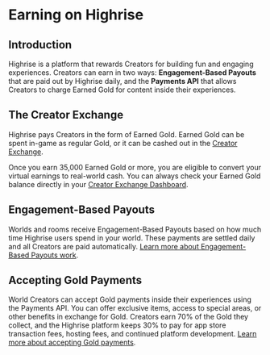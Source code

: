 # Earning on Highrise

## Introduction

Highrise is a platform that rewards Creators for building fun and engaging experiences. Creators can earn in two ways: **Engagement-Based Payouts** that are paid out by Highrise daily, and the **Payments API** that allows Creators to charge Earned Gold for content inside their experiences.

## The Creator Exchange

Highrise pays Creators in the form of Earned Gold. Earned Gold can be spent in-game as regular Gold, or it can be cashed out in the [Creator Exchange](https://create.highrise.game/dashboard/finances/creator-exchange). 

Once you earn 35,000 Earned Gold or more, you are eligible to convert your virtual earnings to real-world cash. You can always check your Earned Gold balance directly in your [Creator Exchange Dashboard](https://create.highrise.game/dashboard/finances/creator-exchange).

## Engagement-Based Payouts

Worlds and rooms receive Engagement-Based Payouts based on how much time Highrise users spend in your world. These payments are settled daily and all Creators are paid automatically. [Learn more about Engagement-Based Payouts work](https://create.highrise.game/learn/studio/distribute/monetization/engagement-payout).

## Accepting Gold Payments

World Creators can accept Gold payments inside their experiences using the Payments API. You can offer exclusive items, access to special areas, or other benefits in exchange for Gold. Creators earn 70% of the Gold they collect, and the Highrise platform keeps 30% to pay for app store transaction fees, hosting fees, and continued platform development. [Learn more about accepting Gold payments](https://create.highrise.game/learn/studio/distribute/monetization/accepting-gold).
